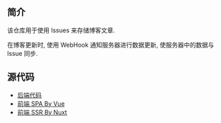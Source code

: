 ## 简介
该仓库用于使用 Issues 来存储博客文章.

在博客更新时, 使用 WebHook 通知服务器进行数据更新, 使服务器中的数据与 Issue 同步.

## 源代码
- [后端代码](https://github.com/Annie3310/Blog-Server)
- [前端 SPA By Vue](https://github.com/Annie3310/Blog-Vue)
- [前端 SSR By Nuxt](https://github.com/Annie3310/Blog-Nuxt)
